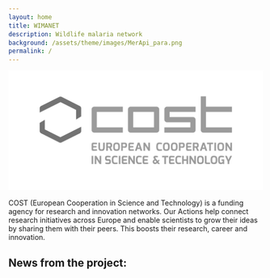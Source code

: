 ```yaml
---
layout: home
title: WIMANET
description: Wildlife malaria network
background: /assets/theme/images/MerApi_para.png
permalink: /
---
```


![COST-logo](/assets/theme/images/COST_LOGO_rgb_highresolution.jpg)

COST (European Cooperation in Science and Technology) is a funding agency for research and innovation networks. 
Our Actions help connect research initiatives across Europe and enable scientists to grow their ideas by sharing them with their peers. 
This boosts their research, career and innovation.

## News from the project:
